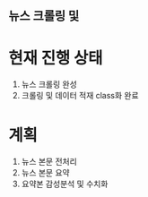 ## 뉴스 크롤링 및 

# 현재 진행 상태

1. 뉴스 크롤링 완성
2. 크롤링 및 데이터 적재 class화 완료


# 계획

1. 뉴스 본문 전처리
2. 뉴스 본문 요약
3. 요약본 감성분석 및 수치화
